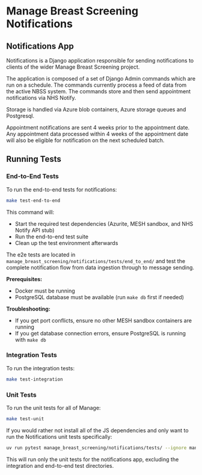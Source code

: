 # Manage Breast Screening Notifications

## Notifications App

Notifications is a Django application responsible for sending notifications to clients of the wider Manage Breast Screening project.

The application is composed of a set of Django Admin commands which are run on a schedule.
The commands currently process a feed of data from the active NBSS system.
The commands store and then send appointment notifications via NHS Notify.

Storage is handled via Azure blob containers, Azure storage queues and Postgresql.

Appointment notifications are sent 4 weeks prior to the appointment date.
Any appointment data processed within 4 weeks of the appointment date will also be eligible for notification on the next scheduled batch.

## Running Tests

### End-to-End Tests

To run the end-to-end tests for notifications:

```bash
make test-end-to-end
```

This command will:

- Start the required test dependencies (Azurite, MESH sandbox, and NHS Notify API stub)
- Run the end-to-end test suite
- Clean up the test environment afterwards

The e2e tests are located in `manage_breast_screening/notifications/tests/end_to_end/` and test the complete notification flow from data ingestion through to message sending.

**Prerequisites:**

- Docker must be running
- PostgreSQL database must be available (run `make db` first if needed)

**Troubleshooting:**

- If you get port conflicts, ensure no other MESH sandbox containers are running
- If you get database connection errors, ensure PostgreSQL is running with `make db`

### Integration Tests

To run the integration tests:

```bash
make test-integration
```

### Unit Tests

To run the unit tests for all of Manage:

```bash
make test-unit
```

If you would rather not install all of the JS dependencies and only want to run the Notifications unit tests specifically:

```bash
uv run pytest manage_breast_screening/notifications/tests/ --ignore manage_breast_screening/notifications/tests/dependencies --ignore manage_breast_screening/notifications/tests/integration --ignore manage_breast_screening/notifications/tests/end_to_end
```

This will run only the unit tests for the notifications app, excluding the integration and end-to-end test directories.
